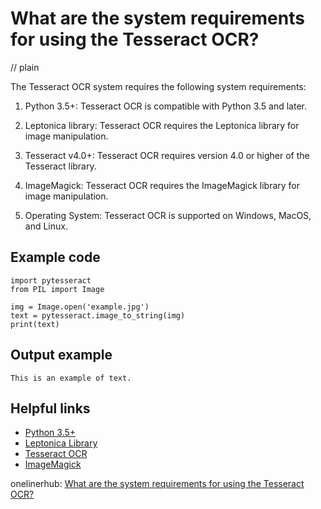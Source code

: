 # What are the system requirements for using the Tesseract OCR?
// plain

The Tesseract OCR system requires the following system requirements:

1. Python 3.5+: Tesseract OCR is compatible with Python 3.5 and later.

2. Leptonica library: Tesseract OCR requires the Leptonica library for image manipulation.

3. Tesseract v4.0+: Tesseract OCR requires version 4.0 or higher of the Tesseract library.

4. ImageMagick: Tesseract OCR requires the ImageMagick library for image manipulation.

5. Operating System: Tesseract OCR is supported on Windows, MacOS, and Linux.

## Example code

```
import pytesseract
from PIL import Image

img = Image.open('example.jpg')
text = pytesseract.image_to_string(img)
print(text)
```

## Output example

```
This is an example of text.
```

## Helpful links

- [Python 3.5+](https://www.python.org/downloads/)
- [Leptonica Library](http://www.leptonica.com/)
- [Tesseract OCR](https://github.com/tesseract-ocr/tesseract)
- [ImageMagick](https://imagemagick.org/index.php)

onelinerhub: [What are the system requirements for using the Tesseract OCR?](https://onelinerhub.com/tesseract-ocr/what-are-the-system-requirements-for-using-the-tesseract-ocr)